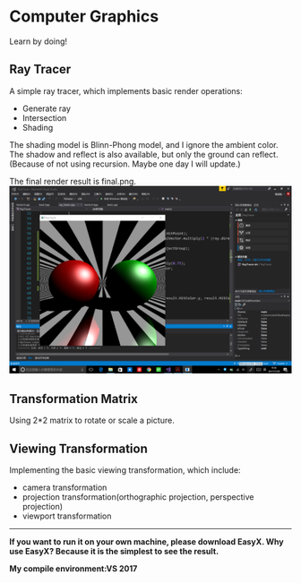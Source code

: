 # Computer Graphics
Learn by doing!
## Ray Tracer
A simple ray tracer, which implements basic render operations:
* Generate ray
* Intersection
* Shading

The shading model is Blinn-Phong model, and I ignore the ambient color.
The shadow and reflect is also available, but only the ground can reflect.(Because of not using recursion. Maybe one day I will update.)

The final render result is final.png.![](https://github.com/Jackmrzhou/Computer-Graphics/blob/master/final.png?raw=true)

## Transformation Matrix
Using 2*2 matrix to rotate or scale a picture.

## Viewing Transformation

Implementing the basic viewing transformation, which include:

* camera transformation
* projection transformation(orthographic projection, perspective projection)
* viewport transformation



---

**If you want to run it on your own machine, please download EasyX.
Why use EasyX? Because it is the simplest to see the result.**

**My compile environment:VS 2017**